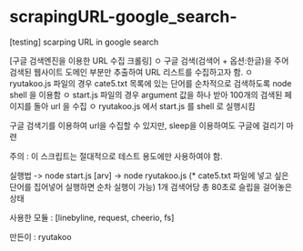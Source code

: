 # scrapingURL-google_search-
[testing] scarping URL in google search

[구글 검색엔진을 이용한 URL 수집 크롤링]
ㅇ 구글 검색(검색어 + 옵션:한글)을 주어 검색된 웹사이트 도메인 부분만 추출하여 URL 리스트를 수집하고자 함.
ㅇ ryutakoo.js 파일의 경우 cate5.txt 목록에 있는 단어를 순차적으로 검색하도록 node shell 을 이용함
ㅇ start.js 파일의 경우 argument 값을 하나 받아 100개의 검색된 페이지를 돌아 url 을 수집
ㅇ ryutakoo.js 에서 start.js 를 shell 로 실행시킴

구글 검색기를 이용하여 url을 수집할 수 있지만, sleep을 이용하여도 구글에 걸리기 마련

주의 : 이 스크립트는 절대적으로 테스트 용도에만 사용하여야 함.

실행법    ->  node start.js [arv]
        -> node ryutakoo.js  (* cate5.txt 파일에 넣고 싶은 단어를 집어넣어 실행하면 순차 실행이 가능) 1개 검색어당 총 80초로 슬립을 걸어놓은 상태
        
       
사용한 모듈 : [linebyline, request, cheerio, fs]

만든이 :  ryutakoo
